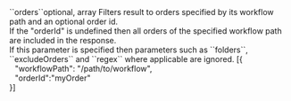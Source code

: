 <tr><td>``orders``</td><td>optional, array</td>
<td>Filters result to orders specified by its workflow path and an optional order id.<br/>
If the "orderId" is undefined then all orders of the specified workflow path are included in the response.<br/>
If this parameter is specified then parameters such as ``folders``, ``excludeOrders`` and ``regex`` where applicable are ignored.</td>
<td> [{
  <div style="padding-left:10px;">"workflowPath": "/path/to/workflow",</div>
  <div style="padding-left:10px;">"orderId":"myOrder"</div>
  }]</td>
<td></td>
</tr>

